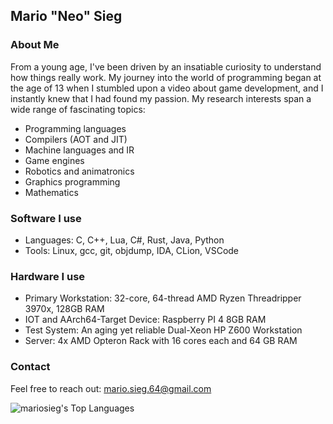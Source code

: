 ## Mario "Neo" Sieg

### About Me

From a young age, I've been driven by an insatiable curiosity to understand how things really work.
My journey into the world of programming began at the age of 13 when I stumbled upon a video about game development, and I instantly knew that I had found my passion.
My research interests span a wide range of fascinating topics:

- Programming languages
- Compilers (AOT and JIT)
- Machine languages and IR
- Game engines
- Robotics and animatronics
- Graphics programming
- Mathematics

### Software I use
- Languages: C, C++, Lua, C#, Rust, Java, Python
- Tools: Linux, gcc, git, objdump, IDA, CLion, VSCode

### Hardware I use

- Primary Workstation: 32-core, 64-thread AMD Ryzen Threadripper 3970x, 128GB RAM
- IOT and AArch64-Target Device: Raspberry PI 4 8GB RAM
- Test System: An aging yet reliable Dual-Xeon HP Z600 Workstation
- Server: 4x AMD Opteron Rack with 16 cores each and 64 GB RAM

### Contact

Feel free to reach out: mario.sieg.64@gmail.com

![mariosieg's Top Languages](https://github-readme-stats.vercel.app/api/top-langs?username=mariosieg&show_icons=true&locale=en&layout=compact)
